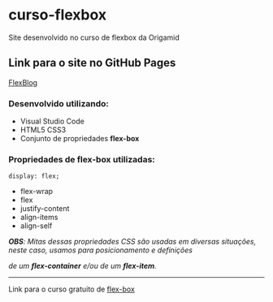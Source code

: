 # curso-flexbox
 Site desenvolvido no curso de flexbox da Origamid

## Link para o site no GitHub Pages
[FlexBlog](https://ronaldemanuel.github.io/curso-flexbox/index.html)

### Desenvolvido utilizando:
* Visual Studio Code
* HTML5 CSS3
* Conjunto de propriedades **flex-box**

### Propriedades de flex-box utilizadas:
`display: flex;`
* flex-wrap
* flex
* justify-content
* align-items
* align-self

_**OBS**: Mitas dessas propriedades CSS são usadas em diversas situações,_
*neste caso, usamos para posicionamento e definições*

_de um **flex-container** e/ou de um **flex-item**._

***  

Link para o curso gratuito de [flex-box](https://www.origamid.com/curso/css-flexbox/)
